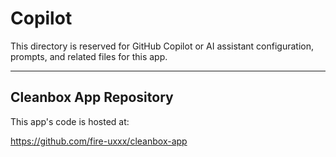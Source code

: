 # Copilot

This directory is reserved for GitHub Copilot or AI assistant configuration, prompts, and related files for this app.

---

## Cleanbox App Repository

This app's code is hosted at:

https://github.com/fire-uxxx/cleanbox-app
